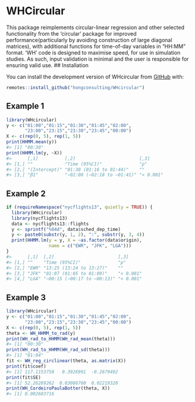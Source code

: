 
<!-- README.md is generated from README.Rmd. Please edit that file -->

# WHCircular

<!-- badges: start -->
<!-- badges: end -->

This package reimplements circular-linear regression and other selected
functionality from the ‘circular’ package for improved
performance(particularly by avoiding construction of large diagonal
matrices), with additional functions for time-of-day variables in
“HH:MM” format. ‘WH’ code is designed to maximise speed, for use in
simulation studies. As such, input validation is minimal and the user is
responsible for ensuring valid use. \## Installation

You can install the development version of WHcircular from
[GitHub](https://github.com/) with:

``` r
remotes::install_github("hongconsulting/WHcircular")
```

## Example 1

``` r
library(WHcircular)
y <- c("01:00","01:15","01:30","01:45","02:00",
       "23:00","23:15","23:30","23:45","00:00")
X <- c(rep(0, 5), rep(1, 5))
print(HHMM.mean(y))
#> [1] "00:30"
print(HHMM.lm(y, ~X))
#>      [,1]          [,2]                        [,3]     
#> [1,] ""            "Time (95%CI)"              "p"      
#> [2,] "(Intercept)" "01:30 (01:16 to 01:44)"    ""       
#> [3,] "β1"          "−02:00 (−02:18 to −01:41)" "< 0.001"
```

## Example 2

``` r
if (requireNamespace("nycflights13", quietly = TRUE)) {
  library(WHcircular)
  library(nycflights13)
  data <- nycflights13::flights
  y <- sprintf("%04d", data$sched_dep_time)
  y <- paste0(substr(y, 1, 2), ":", substr(y, 3, 4))
  print(HHMM.lm(y = y, X = ~as.factor(data$origin), 
                name = c("EWR", "JFK", "LGA")))
}
#>      [,1]  [,2]                        [,3]     
#> [1,] ""    "Time (95%CI)"              "p"      
#> [2,] "EWR" "13:25 (13:24 to 13:27)"    ""       
#> [3,] "JFK" "01:07 (01:05 to 01:09)"    "< 0.001"
#> [4,] "LGA" "−00:15 (−00:17 to −00:13)" "< 0.001"
```

## Example 3

``` r
library(WHcircular)
y <- c("01:00","01:15","01:30","01:45","02:00",
       "23:00","23:15","23:30","23:45","00:00")
X <- c(rep(0, 5), rep(1, 5))
theta <- WH_HHMM_to_rad(y)
print(WH_rad_to_HHMM(WH_rad_mean(theta)))
#> [1] "00:30"
print(WH_rad_to_HHMM(WH_rad_sd(theta)))
#> [1] "01:04"
fit <- WH_reg_circlinear(theta, as.matrix(X))
print(fit$coef)
#> [1] 117.1153750   0.3926991  -0.2679492
print(fit$SE)
#> [1] 52.26269262  0.03086760  0.02219328
print(WH_CordeiroPaulaBotter(theta, X))
#> [1] 0.002683716
```
